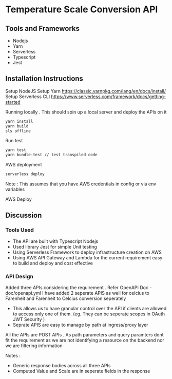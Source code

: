 # Temperature Scale Conversion API

## Tools and Frameworks

* Nodejs
* Yarn
* Serverless
* Typescript
* Jest

## Installation Instructions

Setup NodeJS
Setup Yarn <https://classic.yarnpkg.com/lang/en/docs/install/>
Setup Serverless CLI <https://www.serverless.com/framework/docs/getting-started>

Running locally . This should spin up a local server and deploy the APIs on it

```sh
yarn install
yarn build
sls offline 
```

Run test

```sh
yarn test
yarn bundle-test // test transpiled code 
```

AWS deployment

```sh
serverless deploy
```

Note : This assumes that you have AWS credentials in config or via env variables

AWS Deploy

## Discussion

### Tools Used

* The API are built with Typescript Nodejs
* Used library Jest for simple Unit testing
* Using Serverless Framework to deploy infrastructure creation on AWS
* Using AWS API Gateway and Lambda for the current requirement easy to build and deploy and cost effective

### API Design

Added three APIs considering the requirement . Refer OpenAPI Doc - doc/openapi.yml
I have added 2 seperate APIS as well for celcius to Farenheit and Farenheit to Celcius conversion seperately

* This allows us to have granular control over the API if clients are allowed to access only one of them. (eg. They can be seperate scopes in OAuth JWT Security )
* Seprate APIS are easy to manage by path at ingress/proxy layer

All the APIs are POST APIs . As path parameters and query paramters dont fit the requirement as we are not identifying a resource on the backend nor we are filtering information

Notes :

* Generic response bodies across all three APIs
* Computed Value and Scale are in seperate fields in the response
